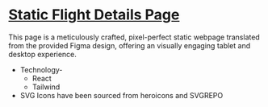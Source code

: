 # [Static Flight Details Page](https://flightdetails-debasree-bhowmiks-projects.vercel.app/)

This page is a meticulously crafted, pixel-perfect static webpage translated from the provided Figma design, offering an visually engaging tablet and desktop experience.

- Technology-
  - React
  - Tailwind
- SVG Icons have been sourced from heroicons and SVGREPO
